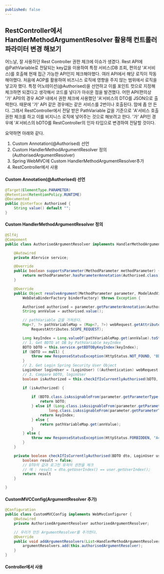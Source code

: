 ```yaml
---
published: false
---
```

## RestController에서 HandlerMethodArgumentResolver 활용해 컨트롤러 파라미터 변경 해보기


어느날, 잘 사용하던 Rest Controller 권한 체크에 이슈가 생겼다.
Rest API에 @PathVariable로 전달되는 key값을 이용하여 특정 서비스(DB 조회, 편의상 'A'서비스)를 호출해 현재 접근 가능한 API인지 체크해야했다.
여러 API에서 해당 로직이 작동해야했다.
처음에 AOP를 활용하여 비즈니스 로직에 영향을 주지 않는 범위에서 로직을 넣고자 했다.
특정 어노테이션(@Authorised)을 선언하고 이를 포인트 컷으로 지정해 체크하면 되겠다고 생각해서 코드를 넣다가 아쉬운 점을 발견했다.
어떤 API(편의상 '가' API)의 경우 AOP 내에서 권한 체크에 사용했던  'A'서비스의 DTO를 JSON으로 출력한다.
때문에 '가' API 같은 경우에는 같은 서비스를 2번이나 호출된다.
맘에 좀 안 든다.
그래서 RestController에서 전달 받은 PathVariable 값을 기준으로 'A'서비스 호출 권한 체크를 하고 이를 비지니스 로직에 넣어주는 것으로 해보려고 한다.
'가' API인 경우에  'A'서비스의 bDTO를 RestController의 인자 타입으로 변경하여 전달할 것이다.

요약하면 아래와 같다.
1. Custom Annotation(@Authorised) 선언
2. Custom HandlerMethodArgumentResolver 정의(AuthorisedArgumentResolver)
3. Spring WebMVC에 Custom HandlerMethodArgumentResolver추가
4. RestController에서 사용

#### Custom Annotation(@Authorised) 선언
```java 
@Target(ElementType.PARAMETER)
@Retention(RetentionPolicy.RUNTIME)
@Documented
public @interface Authorised {
	String value() default "";
}
```
#### Custom HandlerMethodArgumentResolver 정의
```java 
@Slf4j
@Component
public class AuthorisedArgumentResolver implements HandlerMethodArgumentResolver {

	@Autowired
	private AService service;

	@Override
	public boolean supportsParameter(MethodParameter methodParameter) {
		return methodParameter.hasParameterAnnotation(Authorised.class);
	}

	@Override
	public Object resolveArgument(MethodParameter parameter, ModelAndViewContainer mavContainer, NativeWebRequest webRequest,
		WebDataBinderFactory binderFactory) throws Exception {

		Authorised authorised = parameter.getParameterAnnotation(Authorised.class);
		String annValue = authorised.value();

		// pathVariable 값을 가져온다.
		Map<?, ?> pathVariableMap = (Map<?, ?>) webRequest.getAttribute(HandlerMapping.URI_TEMPLATE_VARIABLES_ATTRIBUTE,
			RequestAttributes.SCOPE_REQUEST);

		Long keyIndex = Long.valueOf(pathVariableMap.get(annValue).toString());
		// 1. Get BDTO at DB by PathVariable keyIndex
		BDTO bDTO = this.service.getBDTOByKeyIndex(keyIndex);
		if (bDTO == null) {
			throw new ResponseStatusException(HttpStatus.NOT_FOUND, "BDTO Not Found");
		}
		// 2. Get Login Spring Security User Object 
		LoginUser loginUser = (LoginUser) ((Authentication) webRequest.getUserPrincipal()).getPrincipal();
		// 3. Compare bDTO, loginUser
		boolean isAuthorized = this.checkIfIsCurrentlyAuthorised(bDTO, loginUser);

		if (isAuthorized) {
		
			if (BDTO.class.isAssignableFrom(parameter.getParameterType())) {
				return bDTO;
			} else if (Long.class.isAssignableFrom(parameter.getParameterType()) ||
					long.class.isAssignableFrom(parameter.getParameterType())) {
				return keyIndex;
			} else {
				return pathVariableMap.get(annValue);
			}
		} else {
			throw new ResponseStatusException(HttpStatus.FORBIDDEN, "Access Denied");
		}
	}

	private boolean checkIfIsCurrentlyAuthorised(BDTO dto, LoginUser user) throws Exception {
		boolean result = false;
		// DTO의 값과 로그인 유저의 권한을 체크
		// 예 : result = dto.getUserIndex() == user.getUserIndex();
		return result
	}

}
```
#### CustomMVCConfig(ArgumentResolver 추가)
```java 
@Configuration
public class CustomMVCConfig implements WebMvcConfigurer {
	@Autowired
	private AuthorisedArgumentResolver authorisedArgumentResolver;

	// 우리가 만든 ArgumentResolver를 추가한다.
	@Override
	public void addArgumentResolvers(List<HandlerMethodArgumentResolver> argumentResolvers) {
		argumentResolvers.add(this.authorisedArgumentResolver);
	}
}
```

#### Controller에서 사용


<!--stackedit_data:
eyJoaXN0b3J5IjpbNDk1Mzc2NDIzLC0xMDEwNjE5OTcwLC0xOD
A2NTUxOTMyLC00ODQxNzQ5MjksLTE5NDQ1NDA5OSwtMTkzODA1
MTY5Nl19
-->